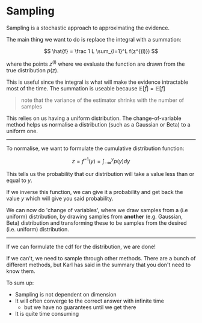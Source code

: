 # Sampling

Sampling is a stochastic approach to approximating the evidence.

The main thing we want to do is replace the integral with a summation:

$$
\hat{f} = \frac 1 L \sum_{l=1}^L f(z^{(l)})
$$

where the points $z^{(l)}$ where we evaluate the function are drawn from the true distribution $p(z)$.

This is useful since the integral is what will make the evidence intractable most of the time. The summation is useable because $\mathbb{E}[\hat{f}]=\mathbb{E}[f]$

> note that the variance of the estimator shrinks with the number of samples

This relies on us having a uniform distribution. The change-of-variable method helps us normalise a distribution (such as a Gaussian or Beta) to a uniform one.

---

To normalise, we want to formulate the cumulative distribution function:

$$
z = f^{-1}(y) = \int^{y}_{-\infty} p(y) dy
$$

This tells us the probability that our distribution will take a value less than or equal to $y$.

If we inverse this function, we can give it a probability and get back the value $y$ which will give you said probability.

We can now do 'change of variables', where we draw samples from a (i.e uniform) distribution, by drawing samples from **another** (e.g. Gaussian, Beta) distribution and transforming these to be samples from the desired (i.e. uniform) distribution.

---

If we can formulate the cdf for the distribution, we are done!

If we can't, we need to sample through other methods. There are a bunch of different methods, but Karl has said in the summary that you don't need to know them.

To sum up:

* Sampling is not dependent on dimension
* It will often converge to the correct answer with infinite time
  * but we have no guarantees until we get there
* It is quite time consuming